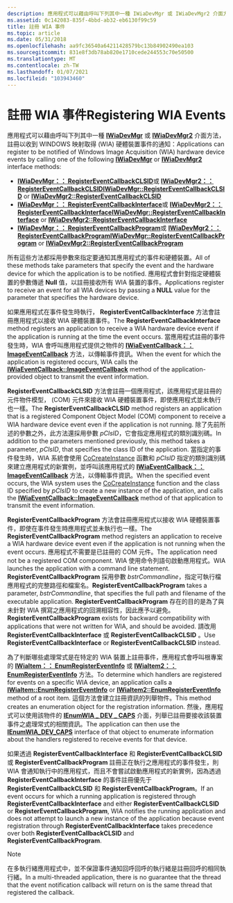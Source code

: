 ```yaml
---
description: 應用程式可以藉由呼叫下列其中一種 IWiaDevMgr 或 IWiaDevMgr2 介面方法，註冊以收到 Windows 映像取得 (WIA) 硬體裝置事件的通知： IWiaDevMgr：： RegisterEventCallbackCLSID 或 IWiaDevMgr2：： RegisterEventCallbackCLSIDIWiaDevMgr：： RegisterEventCallbackInterface 或 IWiaDevMgr2：： RegisterEventCallbackInterfaceIWiaDevMgr：： RegisterEventCallbackProgram 或 IWiaDevMgr2：： RegisterEventCallbackProgram
ms.assetid: 0c142083-835f-4bbd-ab32-eb6130f99c59
title: 註冊 WIA 事件
ms.topic: article
ms.date: 05/31/2018
ms.openlocfilehash: aa9fc36540a64211428579bc13b84902490ea103
ms.sourcegitcommit: 831e8f3db78ab820e1710cede244553c70e50500
ms.translationtype: MT
ms.contentlocale: zh-TW
ms.lasthandoff: 01/07/2021
ms.locfileid: "103943460"
---
```

# <a name="registering-wia-events"></a><span data-ttu-id="f85f6-103">註冊 WIA 事件</span><span class="sxs-lookup"><span data-stu-id="f85f6-103">Registering WIA Events</span></span>

<span data-ttu-id="f85f6-104">應用程式可以藉由呼叫下列其中一種 [**IWiaDevMgr**](/windows/desktop/api/wia_xp/nn-wia_xp-iwiadevmgr) 或 [**IWiaDevMgr2**](-wia-iwiadevmgr2.md) 介面方法，註冊以收到 WINDOWS 映射取得 (WIA) 硬體裝置事件的通知：</span><span class="sxs-lookup"><span data-stu-id="f85f6-104">Applications can register to be notified of Windows Image Acquisition (WIA) hardware device events by calling one of the following [**IWiaDevMgr**](/windows/desktop/api/wia_xp/nn-wia_xp-iwiadevmgr) or [**IWiaDevMgr2**](-wia-iwiadevmgr2.md) interface methods:</span></span>

-   <span data-ttu-id="f85f6-105">[**IWiaDevMgr：： RegisterEventCallbackCLSID**](/windows/desktop/api/wia_xp/nf-wia_xp-iwiadevmgr-registereventcallbackclsid)或 [ **IWiaDevMgr2：： RegisterEventCallbackCLSID**](-wia-iwiadevmgr2-registereventcallbackclsid.md)</span><span class="sxs-lookup"><span data-stu-id="f85f6-105">[**IWiaDevMgr::RegisterEventCallbackCLSID**](/windows/desktop/api/wia_xp/nf-wia_xp-iwiadevmgr-registereventcallbackclsid) or [**IWiaDevMgr2::RegisterEventCallbackCLSID**](-wia-iwiadevmgr2-registereventcallbackclsid.md)</span></span>
-   <span data-ttu-id="f85f6-106">[**IWiaDevMgr：： RegisterEventCallbackInterface**](/windows/desktop/api/wia_xp/nf-wia_xp-iwiadevmgr-registereventcallbackinterface)或 [ **IWiaDevMgr2：： RegisterEventCallbackInterface**](-wia-iwiadevmgr2-registereventcallbackinterface.md)</span><span class="sxs-lookup"><span data-stu-id="f85f6-106">[**IWiaDevMgr::RegisterEventCallbackInterface**](/windows/desktop/api/wia_xp/nf-wia_xp-iwiadevmgr-registereventcallbackinterface) or [**IWiaDevMgr2::RegisterEventCallbackInterface**](-wia-iwiadevmgr2-registereventcallbackinterface.md)</span></span>
-   <span data-ttu-id="f85f6-107">[**IWiaDevMgr：： RegisterEventCallbackProgram**](/windows/desktop/api/wia_xp/nf-wia_xp-iwiadevmgr-registereventcallbackprogram)或 [ **IWiaDevMgr2：： RegisterEventCallbackProgram**](-wia-iwiadevmgr2-registereventcallbackprogram.md)</span><span class="sxs-lookup"><span data-stu-id="f85f6-107">[**IWiaDevMgr::RegisterEventCallbackProgram**](/windows/desktop/api/wia_xp/nf-wia_xp-iwiadevmgr-registereventcallbackprogram) or [**IWiaDevMgr2::RegisterEventCallbackProgram**](-wia-iwiadevmgr2-registereventcallbackprogram.md)</span></span>

<span data-ttu-id="f85f6-108">所有這些方法都採用參數來指定要通知其應用程式的事件和硬體裝置。</span><span class="sxs-lookup"><span data-stu-id="f85f6-108">All of these methods take parameters that specify the event and the hardware device for which the application is to be notified.</span></span> <span data-ttu-id="f85f6-109">應用程式會針對指定硬體裝置的參數傳遞 **Null** 值，以註冊接收所有 WIA 裝置的事件。</span><span class="sxs-lookup"><span data-stu-id="f85f6-109">Applications register to receive an event for all WIA devices by passing a **NULL** value for the parameter that specifies the hardware device.</span></span>

<span data-ttu-id="f85f6-110">如果應用程式在事件發生時執行， **RegisterEventCallbackInterface** 方法會註冊應用程式以接收 WIA 硬體裝置事件。</span><span class="sxs-lookup"><span data-stu-id="f85f6-110">The **RegisterEventCallbackInterface** method registers an application to receive a WIA hardware device event if the application is running at the time the event occurs.</span></span> <span data-ttu-id="f85f6-111">當應用程式註冊的事件發生時，WIA 會呼叫應用程式提供之物件的 [**IWiaEventCallback：： ImageEventCallback**](/windows/desktop/api/wia_xp/nf-wia_xp-iwiaeventcallback-imageeventcallback) 方法，以傳輸事件資訊。</span><span class="sxs-lookup"><span data-stu-id="f85f6-111">When the event for which the application is registered occurs, WIA calls the [**IWiaEventCallback::ImageEventCallback**](/windows/desktop/api/wia_xp/nf-wia_xp-iwiaeventcallback-imageeventcallback) method of the application-provided object to transmit the event information.</span></span>

<span data-ttu-id="f85f6-112">**RegisterEventCallbackCLSID** 方法會註冊一個應用程式，該應用程式是註冊的元件物件模型， (COM) 元件來接收 WIA 硬體裝置事件，即使應用程式並未執行也一樣。</span><span class="sxs-lookup"><span data-stu-id="f85f6-112">The **RegisterEventCallbackCLSID** method registers an application that is a registered Component Object Model (COM) component to receive a WIA hardware device event even if the application is not running.</span></span> <span data-ttu-id="f85f6-113">除了先前所述的參數之外，此方法還採用參數 *pClsID*，它會指定應用程式的類別識別碼。</span><span class="sxs-lookup"><span data-stu-id="f85f6-113">In addition to the parameters mentioned previously, this method takes a parameter, *pClsID*, that specifies the class ID of the application.</span></span> <span data-ttu-id="f85f6-114">當指定的事件發生時，WIA 系統會使用 [CoCreateInstance](/windows/win32/api/combaseapi/nf-combaseapi-cocreateinstance) 函數和 *pClsID* 指定的類別識別碼來建立應用程式的新實例，並呼叫該應用程式的 [**IWiaEventCallback：： ImageEventCallback**](/windows/desktop/api/wia_xp/nf-wia_xp-iwiaeventcallback-imageeventcallback) 方法，以傳輸事件資訊。</span><span class="sxs-lookup"><span data-stu-id="f85f6-114">When the specified event occurs, the WIA system uses the [CoCreateInstance](/windows/win32/api/combaseapi/nf-combaseapi-cocreateinstance) function and the class ID specified by *pClsID* to create a new instance of the application, and calls the [**IWiaEventCallback::ImageEventCallback**](/windows/desktop/api/wia_xp/nf-wia_xp-iwiaeventcallback-imageeventcallback) method of that application to transmit the event information.</span></span>

<span data-ttu-id="f85f6-115">**RegisterEventCallbackProgram** 方法會註冊應用程式以接收 WIA 硬體裝置事件，即使在事件發生時應用程式並未執行也一樣。</span><span class="sxs-lookup"><span data-stu-id="f85f6-115">The **RegisterEventCallbackProgram** method registers an application to receive a WIA hardware device event even if the application is not running when the event occurs.</span></span> <span data-ttu-id="f85f6-116">應用程式不需要是已註冊的 COM 元件。</span><span class="sxs-lookup"><span data-stu-id="f85f6-116">The application need not be a registered COM component.</span></span> <span data-ttu-id="f85f6-117">WIA 使用命令列語句啟動應用程式。</span><span class="sxs-lookup"><span data-stu-id="f85f6-117">WIA launches the application with a command line statement.</span></span> <span data-ttu-id="f85f6-118">**RegisterEventCallbackProgram** 採用參數 *bstrCommandline*，指定可執行檔應用程式的完整路徑和檔案名。</span><span class="sxs-lookup"><span data-stu-id="f85f6-118">**RegisterEventCallbackProgram** takes a parameter, *bstrCommandline*, that specifies the full path and filename of the executable application.</span></span> <span data-ttu-id="f85f6-119">**RegisterEventCallbackProgram** 存在的目的是為了與未針對 WIA 撰寫之應用程式的回溯相容性，因此應予以避免。</span><span class="sxs-lookup"><span data-stu-id="f85f6-119">**RegisterEventCallbackProgram** exists for backward compatibility with applications that were not written for WIA, and should be avoided.</span></span> <span data-ttu-id="f85f6-120">請改用 **RegisterEventCallbackInterface** 或 **RegisterEventCallbackCLSID** 。</span><span class="sxs-lookup"><span data-stu-id="f85f6-120">Use **RegisterEventCallbackInterface** or **RegisterEventCallbackCLSID** instead.</span></span>

<span data-ttu-id="f85f6-121">為了判斷哪些處理常式是在特定的 WIA 裝置上註冊事件，應用程式會呼叫根專案的 [**IWiaItem：： EnumRegisterEventInfo**](/windows/desktop/api/wia_xp/nf-wia_xp-iwiaitem-enumregistereventinfo) 或 [**IWiaItem2：： EnumRegisterEventInfo**](-wia-iwiaitem2-enumregistereventinfo.md) 方法。</span><span class="sxs-lookup"><span data-stu-id="f85f6-121">To determine which handlers are registered for events on a specific WIA device, an application calls a [**IWiaItem::EnumRegisterEventInfo**](/windows/desktop/api/wia_xp/nf-wia_xp-iwiaitem-enumregistereventinfo) or [**IWiaItem2::EnumRegisterEventInfo**](-wia-iwiaitem2-enumregistereventinfo.md) method of a root item.</span></span> <span data-ttu-id="f85f6-122">這個方法會建立註冊資訊的列舉物件。</span><span class="sxs-lookup"><span data-stu-id="f85f6-122">This method creates an enumeration object for the registration information.</span></span> <span data-ttu-id="f85f6-123">然後，應用程式可以使用該物件的 [**IEnumWIA \_ DEV \_ CAPS**](/windows/desktop/api/wia_xp/nn-wia_xp-ienumwia_dev_caps) 介面，列舉已註冊要接收該裝置事件之處理常式的相關資訊。</span><span class="sxs-lookup"><span data-stu-id="f85f6-123">The application can then use the [**IEnumWIA\_DEV\_CAPS**](/windows/desktop/api/wia_xp/nn-wia_xp-ienumwia_dev_caps) interface of that object to enumerate information about the handlers registered to receive events for that device.</span></span>

<span data-ttu-id="f85f6-124">如果透過 **RegisterEventCallbackInterface** 和 **RegisterEventCallbackCLSID** 或 **RegisterEventCallbackProgram** 註冊正在執行之應用程式的事件發生，則 WIA 會通知執行中的應用程式，而且不會嘗試啟動應用程式的新實例，因為透過 **RegisterEventCallbackInterface** 的事件註冊優先于 **RegisterEventCallbackCLSID** 和 **RegisterEventCallbackProgram**。</span><span class="sxs-lookup"><span data-stu-id="f85f6-124">If an event occurs for which a running application is registered through **RegisterEventCallbackInterface** and either **RegisterEventCallbackCLSID** or **RegisterEventCallbackProgram**, WIA notifies the running application and does not attempt to launch a new instance of the application because event registration through **RegisterEventCallbackInterface** takes precedence over both **RegisterEventCallbackCLSID** and **RegisterEventCallbackProgram**.</span></span>

> [!Note]  
> <span data-ttu-id="f85f6-125">在多執行緒應用程式中，並不保證事件通知回呼回呼的執行緒是註冊回呼的相同執行緒。</span><span class="sxs-lookup"><span data-stu-id="f85f6-125">In a multi-threaded application, there is no guarantee that the thread that the event notification callback will return on is the same thread that registered the callback.</span></span>

 

 

 

